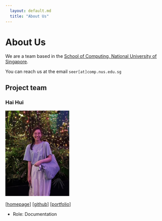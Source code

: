 ```yaml
---
  layout: default.md
  title: "About Us"
---
```


# About Us

We are a team based in the [School of Computing, National University of Singapore](http://www.comp.nus.edu.sg).

You can reach us at the email `seer[at]comp.nus.edu.sg`

## Project team

### Hai Hui

<img src="images/iuhiah.png" width="200px">

[[homepage](https://www.linkedin.com/in/hai-hui-lee-659160261/)]
[[github](https://github.com/iuhiah)]
[[portfolio](team/iuhiah.md)]

* Role: Documentation

